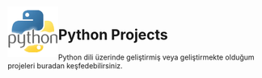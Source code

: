 <img align="left" width="100" height="100" src="pythonimg.png">

# Python Projects
  Python dili üzerinde geliştirmiş veya geliştirmekte olduğum projeleri buradan keşfedebilirsiniz.
